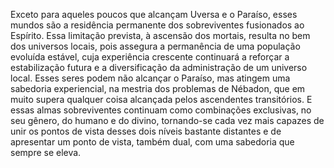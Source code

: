 ﻿Exceto para aqueles poucos que alcançam Uversa e o Paraíso, esses mundos são a residência permanente dos sobreviventes fusionados ao Espírito. Essa limitação prevista, à ascensão dos mortais, resulta no bem dos universos locais, pois assegura a permanência de uma população evoluída estável, cuja experiência crescente continuará a reforçar a estabilização futura e a diversificação da administração de um universo local. Esses seres podem não alcançar o Paraíso, mas atingem uma sabedoria experiencial, na mestria dos problemas de Nébadon, que em muito supera qualquer coisa alcançada pelos ascendentes transitórios. E essas almas sobreviventes continuam como combinações exclusivas, no seu gênero, do humano e do divino, tornando-se cada vez mais capazes de unir os pontos de vista desses dois níveis bastante distantes e de apresentar um ponto de vista, também dual, com uma sabedoria que sempre se eleva.